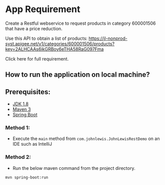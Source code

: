 # App Requirement

Create a Restful webservice to request products in category 600001506 that have a price reduction. 

Use this API to obtain a list of products:
https://jl-nonprod-syst.apigee.net/v1/categories/600001506/products?key=2ALHCAAs6ikGRBoy6eTHA58RaG097Fma

Click here for full requirement.


## How to run the application on local machine?

## Prerequisites:

- [JDK 1.8](http://www.oracle.com/technetwork/java/javase/downloads/jdk8-downloads-2133151.html)
- [Maven 3](https://maven.apache.org)
- [Spring Boot](https://docs.spring.io/spring-boot/docs/2.0.4.RELEASE/reference/htmlsingle/)

### Method 1:
- Execute the `main` method from `com.johnlewis.JohnLewisRestDemo` on an IDE such as IntelliJ

### Method 2:
- Run the below maven command from the project directory.

```shell
mvn spring-boot:run
```

